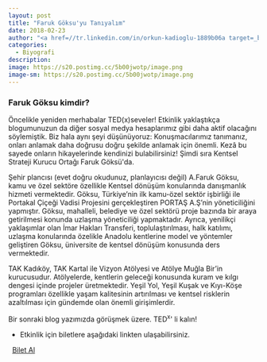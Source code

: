 ```yaml
---
layout: post
title: "Faruk Göksu'yu Tanıyalım"
date: 2018-02-23
author: "<a href=//tr.linkedin.com/in/orkun-kadioglu-1889b06a target=_blank>Orkun Kadıoğlu</a>"
categories:
  - Biyografi
description:
image: https://s20.postimg.cc/5b00jwotp/image.png
image-sm: https://s20.postimg.cc/5b00jwotp/image.png
---
```

### Faruk Göksu kimdir?

Öncelikle yeniden merhabalar TED(x)seveler! Etkinlik yaklaştıkça blogumunuzun da diğer sosyal medya hesaplarımız gibi daha aktif olacağını söylemiştik. Biz hala aynı şeyi düşünüyoruz:
Konuşmacılarımız tanımanız, onları anlamak daha doğrusu doğru şekilde anlamak için önemli. Kezâ bu sayede onların hikayelerinde kendinizi bulabilirsiniz! Şimdi sıra  Kentsel Strateji Kurucu Ortağı Faruk Göksü'da.


Şehir plancısı (evet doğru okudunuz, planlayıcısı değil) A.Faruk Göksu, kamu ve özel sektöre özellikle Kentsel dönüşüm konularında danışmanlık hizmeti vermektedir. Göksu, Türkiye’nin ilk kamu-özel sektör işbirliği ile Portakal Çiçeği Vadisi Projesini gerçekleştiren PORTAŞ A.Ş’nin yöneticiliğini yapmıştır. Göksu, mahalleli, belediye ve özel sektörü proje bazında bir araya getirilmesi konunda uzlaşma yöneticiliği yapmaktadır. Ayrıca, yenilikçi yaklaşımlar olan İmar Hakları Transferi, toplulaştırılması, halk katılımı, uzlaşma konularında özelikle Anadolu kentlerine model ve yöntemler geliştiren Göksu, üniversite de kentsel dönüşüm konusunda ders vermektedir.

TAK Kadıköy, TAK Kartal ile Vizyon Atölyesi ve Atölye Muğla Bir’in kurucusudur. Atölyelerde, kentlerin geleceği konusunda kuram ve kılgı dengesi içinde projeler üretmektedir. Yeşil Yol, Yeşil Kuşak ve Kıyı-Köşe programları özellikle yaşam kalitesinin artırılması ve kentsel risklerin azaltılması için gündemde olan önemli girişimlerdir.

Bir sonraki blog yazımızda görüşmek üzere.
TED<sup>x</sup>' li kalın!
&nbsp;

- Etkinlik için biletlere aşağıdaki linkten ulaşabilirsiniz.

<i class="fa fa-lg fa-ticket" aria-hidden="true"></i>&nbsp; <a href="https://www.biletino.com/event/eventdetail/4477" target="_blank"> Bilet Al</a>
